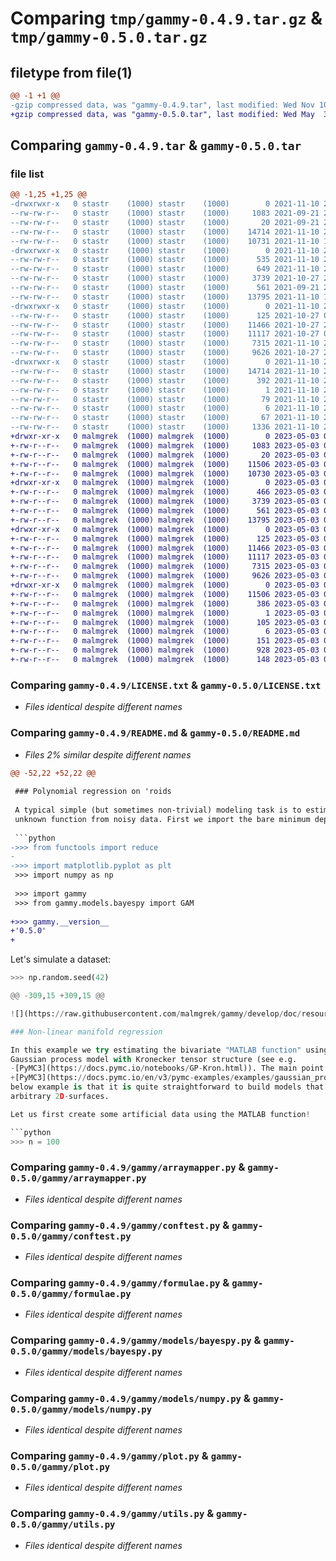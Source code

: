 # Comparing `tmp/gammy-0.4.9.tar.gz` & `tmp/gammy-0.5.0.tar.gz`

## filetype from file(1)

```diff
@@ -1 +1 @@
-gzip compressed data, was "gammy-0.4.9.tar", last modified: Wed Nov 10 22:36:00 2021, max compression
+gzip compressed data, was "gammy-0.5.0.tar", last modified: Wed May  3 07:45:27 2023, max compression
```

## Comparing `gammy-0.4.9.tar` & `gammy-0.5.0.tar`

### file list

```diff
@@ -1,25 +1,25 @@
-drwxrwxr-x   0 stastr    (1000) stastr    (1000)        0 2021-11-10 22:36:00.609077 gammy-0.4.9/
--rw-rw-r--   0 stastr    (1000) stastr    (1000)     1083 2021-09-21 21:46:20.000000 gammy-0.4.9/LICENSE.txt
--rw-rw-r--   0 stastr    (1000) stastr    (1000)       20 2021-09-21 21:46:20.000000 gammy-0.4.9/MANIFEST.in
--rw-rw-r--   0 stastr    (1000) stastr    (1000)    14714 2021-11-10 22:36:00.610077 gammy-0.4.9/PKG-INFO
--rw-rw-r--   0 stastr    (1000) stastr    (1000)    10731 2021-11-10 13:09:53.000000 gammy-0.4.9/README.md
-drwxrwxr-x   0 stastr    (1000) stastr    (1000)        0 2021-11-10 22:36:00.608077 gammy-0.4.9/gammy/
--rw-rw-r--   0 stastr    (1000) stastr    (1000)      535 2021-11-10 22:34:36.000000 gammy-0.4.9/gammy/__init__.py
--rw-rw-r--   0 stastr    (1000) stastr    (1000)      649 2021-11-10 22:34:36.000000 gammy-0.4.9/gammy/__version__.py
--rw-rw-r--   0 stastr    (1000) stastr    (1000)     3739 2021-10-27 21:55:49.000000 gammy-0.4.9/gammy/arraymapper.py
--rw-rw-r--   0 stastr    (1000) stastr    (1000)      561 2021-09-21 22:53:56.000000 gammy-0.4.9/gammy/conftest.py
--rw-rw-r--   0 stastr    (1000) stastr    (1000)    13795 2021-11-10 13:09:53.000000 gammy-0.4.9/gammy/formulae.py
-drwxrwxr-x   0 stastr    (1000) stastr    (1000)        0 2021-11-10 22:36:00.609077 gammy-0.4.9/gammy/models/
--rw-rw-r--   0 stastr    (1000) stastr    (1000)      125 2021-10-27 07:09:52.000000 gammy-0.4.9/gammy/models/__init__.py
--rw-rw-r--   0 stastr    (1000) stastr    (1000)    11466 2021-10-27 21:55:49.000000 gammy-0.4.9/gammy/models/bayespy.py
--rw-rw-r--   0 stastr    (1000) stastr    (1000)    11117 2021-10-27 07:09:52.000000 gammy-0.4.9/gammy/models/numpy.py
--rw-rw-r--   0 stastr    (1000) stastr    (1000)     7315 2021-11-10 21:26:35.000000 gammy-0.4.9/gammy/plot.py
--rw-rw-r--   0 stastr    (1000) stastr    (1000)     9626 2021-10-27 21:55:49.000000 gammy-0.4.9/gammy/utils.py
-drwxrwxr-x   0 stastr    (1000) stastr    (1000)        0 2021-11-10 22:36:00.609077 gammy-0.4.9/gammy.egg-info/
--rw-rw-r--   0 stastr    (1000) stastr    (1000)    14714 2021-11-10 22:36:00.000000 gammy-0.4.9/gammy.egg-info/PKG-INFO
--rw-rw-r--   0 stastr    (1000) stastr    (1000)      392 2021-11-10 22:36:00.000000 gammy-0.4.9/gammy.egg-info/SOURCES.txt
--rw-rw-r--   0 stastr    (1000) stastr    (1000)        1 2021-11-10 22:36:00.000000 gammy-0.4.9/gammy.egg-info/dependency_links.txt
--rw-rw-r--   0 stastr    (1000) stastr    (1000)       79 2021-11-10 22:36:00.000000 gammy-0.4.9/gammy.egg-info/requires.txt
--rw-rw-r--   0 stastr    (1000) stastr    (1000)        6 2021-11-10 22:36:00.000000 gammy-0.4.9/gammy.egg-info/top_level.txt
--rw-rw-r--   0 stastr    (1000) stastr    (1000)       67 2021-11-10 22:36:00.610077 gammy-0.4.9/setup.cfg
--rw-rw-r--   0 stastr    (1000) stastr    (1000)     1336 2021-11-10 22:27:32.000000 gammy-0.4.9/setup.py
+drwxr-xr-x   0 malmgrek  (1000) malmgrek  (1000)        0 2023-05-03 07:45:27.722921 gammy-0.5.0/
+-rw-r--r--   0 malmgrek  (1000) malmgrek  (1000)     1083 2023-05-03 06:42:24.000000 gammy-0.5.0/LICENSE.txt
+-rw-r--r--   0 malmgrek  (1000) malmgrek  (1000)       20 2023-05-03 06:42:24.000000 gammy-0.5.0/MANIFEST.in
+-rw-r--r--   0 malmgrek  (1000) malmgrek  (1000)    11506 2023-05-03 07:45:27.722921 gammy-0.5.0/PKG-INFO
+-rw-r--r--   0 malmgrek  (1000) malmgrek  (1000)    10730 2023-05-03 07:41:26.000000 gammy-0.5.0/README.md
+drwxr-xr-x   0 malmgrek  (1000) malmgrek  (1000)        0 2023-05-03 07:45:27.721921 gammy-0.5.0/gammy/
+-rw-r--r--   0 malmgrek  (1000) malmgrek  (1000)      466 2023-05-03 07:31:01.000000 gammy-0.5.0/gammy/__init__.py
+-rw-r--r--   0 malmgrek  (1000) malmgrek  (1000)     3739 2023-05-03 06:42:24.000000 gammy-0.5.0/gammy/arraymapper.py
+-rw-r--r--   0 malmgrek  (1000) malmgrek  (1000)      561 2023-05-03 06:42:24.000000 gammy-0.5.0/gammy/conftest.py
+-rw-r--r--   0 malmgrek  (1000) malmgrek  (1000)    13795 2023-05-03 06:42:24.000000 gammy-0.5.0/gammy/formulae.py
+drwxr-xr-x   0 malmgrek  (1000) malmgrek  (1000)        0 2023-05-03 07:45:27.722921 gammy-0.5.0/gammy/models/
+-rw-r--r--   0 malmgrek  (1000) malmgrek  (1000)      125 2023-05-03 06:42:24.000000 gammy-0.5.0/gammy/models/__init__.py
+-rw-r--r--   0 malmgrek  (1000) malmgrek  (1000)    11466 2023-05-03 06:42:24.000000 gammy-0.5.0/gammy/models/bayespy.py
+-rw-r--r--   0 malmgrek  (1000) malmgrek  (1000)    11117 2023-05-03 06:42:24.000000 gammy-0.5.0/gammy/models/numpy.py
+-rw-r--r--   0 malmgrek  (1000) malmgrek  (1000)     7315 2023-05-03 06:42:24.000000 gammy-0.5.0/gammy/plot.py
+-rw-r--r--   0 malmgrek  (1000) malmgrek  (1000)     9626 2023-05-03 06:42:24.000000 gammy-0.5.0/gammy/utils.py
+drwxr-xr-x   0 malmgrek  (1000) malmgrek  (1000)        0 2023-05-03 07:45:27.722921 gammy-0.5.0/gammy.egg-info/
+-rw-r--r--   0 malmgrek  (1000) malmgrek  (1000)    11506 2023-05-03 07:45:27.000000 gammy-0.5.0/gammy.egg-info/PKG-INFO
+-rw-r--r--   0 malmgrek  (1000) malmgrek  (1000)      386 2023-05-03 07:45:27.000000 gammy-0.5.0/gammy.egg-info/SOURCES.txt
+-rw-r--r--   0 malmgrek  (1000) malmgrek  (1000)        1 2023-05-03 07:45:27.000000 gammy-0.5.0/gammy.egg-info/dependency_links.txt
+-rw-r--r--   0 malmgrek  (1000) malmgrek  (1000)      105 2023-05-03 07:45:27.000000 gammy-0.5.0/gammy.egg-info/requires.txt
+-rw-r--r--   0 malmgrek  (1000) malmgrek  (1000)        6 2023-05-03 07:45:27.000000 gammy-0.5.0/gammy.egg-info/top_level.txt
+-rw-r--r--   0 malmgrek  (1000) malmgrek  (1000)      151 2023-05-03 07:31:01.000000 gammy-0.5.0/pyproject.toml
+-rw-r--r--   0 malmgrek  (1000) malmgrek  (1000)      928 2023-05-03 07:45:27.723921 gammy-0.5.0/setup.cfg
+-rw-r--r--   0 malmgrek  (1000) malmgrek  (1000)      148 2023-05-03 07:31:01.000000 gammy-0.5.0/setup.py
```

### Comparing `gammy-0.4.9/LICENSE.txt` & `gammy-0.5.0/LICENSE.txt`

 * *Files identical despite different names*

### Comparing `gammy-0.4.9/README.md` & `gammy-0.5.0/README.md`

 * *Files 2% similar despite different names*

```diff
@@ -52,22 +52,22 @@
 
 ### Polynomial regression on 'roids
 
 A typical simple (but sometimes non-trivial) modeling task is to estimate an
 unknown function from noisy data. First we import the bare minimum dependencies to be used in the below examples:
 
 ```python
->>> from functools import reduce
-
->>> import matplotlib.pyplot as plt
 >>> import numpy as np
 
 >>> import gammy
 >>> from gammy.models.bayespy import GAM
 
+>>> gammy.__version__
+'0.5.0'
+
 ```
 
 Let's simulate a dataset:
 
 ```python
 >>> np.random.seed(42)
 
@@ -309,15 +309,15 @@
 
 ![](https://raw.githubusercontent.com/malmgrek/gammy/develop/doc/resources/spline-density.png)
 
 ### Non-linear manifold regression
 
 In this example we try estimating the bivariate "MATLAB function" using a
 Gaussian process model with Kronecker tensor structure (see e.g.
-[PyMC3](https://docs.pymc.io/notebooks/GP-Kron.html)). The main point in the
+[PyMC3](https://docs.pymc.io/en/v3/pymc-examples/examples/gaussian_processes/GP-Kron.html)). The main point in the
 below example is that it is quite straightforward to build models that can learn
 arbitrary 2D-surfaces.
 
 Let us first create some artificial data using the MATLAB function!
 
 ```python
 >>> n = 100
```

### Comparing `gammy-0.4.9/gammy/arraymapper.py` & `gammy-0.5.0/gammy/arraymapper.py`

 * *Files identical despite different names*

### Comparing `gammy-0.4.9/gammy/conftest.py` & `gammy-0.5.0/gammy/conftest.py`

 * *Files identical despite different names*

### Comparing `gammy-0.4.9/gammy/formulae.py` & `gammy-0.5.0/gammy/formulae.py`

 * *Files identical despite different names*

### Comparing `gammy-0.4.9/gammy/models/bayespy.py` & `gammy-0.5.0/gammy/models/bayespy.py`

 * *Files identical despite different names*

### Comparing `gammy-0.4.9/gammy/models/numpy.py` & `gammy-0.5.0/gammy/models/numpy.py`

 * *Files identical despite different names*

### Comparing `gammy-0.4.9/gammy/plot.py` & `gammy-0.5.0/gammy/plot.py`

 * *Files identical despite different names*

### Comparing `gammy-0.4.9/gammy/utils.py` & `gammy-0.5.0/gammy/utils.py`

 * *Files identical despite different names*

